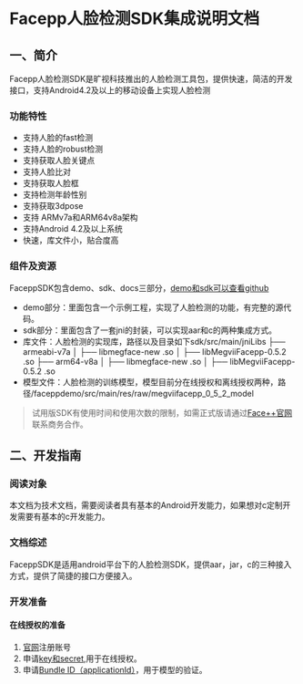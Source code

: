 # Facepp人脸检测SDK集成说明文档
## 一、简介

Facepp人脸检测SDK是旷视科技推出的人脸检测工具包，提供快速，简洁的开发接口，支持Android4.2及以上的移动设备上实现人脸检测

### 功能特性
* 支持人脸的fast检测
* 支持人脸的robust检测
* 支持获取人脸关键点
* 支持人脸比对
* 支持获取人脸框
* 支持检测年龄性别
* 支持获取3dpose
* 支持 ARMv7a和ARM64v8a架构
* 支持Android 4.2及以上系统
* 快速，库文件小，贴合度高

### 组件及资源
FaceppSDK包含demo、sdk、docs三部分，[demo和sdk可以查看github](https://github.com/FacePlusPlus/MegviiFacepp-Android-SDK)

* demo部分：里面包含一个示例工程，实现了人脸检测的功能，有完整的源代码。
* sdk部分：里面包含了一套jni的封装，可以实现aar和c的两种集成方式。
* 库文件：人脸检测的实现库，路径以及目录如下sdk/src/main/jniLibs
├── armeabi-v7a
│   ├── libmegface-new .so
│   ├── libMegviiFacepp-0.5.2 .so
├── arm64-v8a
│   ├── libmegface-new .so
│   ├── libMegviiFacepp-0.5.2 .so
* 模型文件：人脸检测的训练模型，模型目前分在线授权和离线授权两种，路径/faceppdemo/src/main/res/raw/megviifacepp_0_5_2_model
> 试⽤版SDK有使用时间和使用次数的限制，如需正式版请通过[Face++官网](https://www.faceplusplus.com.cn)联系商务合作。

## 二、开发指南
### 阅读对象
本文档为技术文档，需要阅读者具有基本的Android开发能力，如果想对c定制开发需要有基本的c开发能力。

### 文档综述
FaceppSDK是适用android平台下的人脸检测SDK，提供aar，jar，c的三种接入方式，提供了简捷的接口方便接入。

### 开发准备

#### 在线授权的准备
1. [官网](https://www.faceplusplus.com.cn/)注册账号
2. 申请[key和secret](https://console.faceplusplus.com.cn/dashboard),用于在线授权。
3. 申请[Bundle ID（applicationId）](https://console.faceplusplus.com.cn/dashboard)，用于模型的验证。

